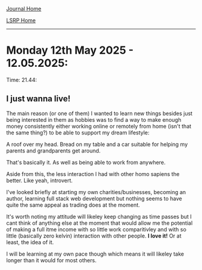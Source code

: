 [Journal Home](Index.html)

[LSRP Home](../index.html)

---

# Monday 12th May 2025 - 12.05.2025:

Time: 21.44:


## I just wanna live!

The main reason (or one of them) I wanted to learn new things besides just being interested in them as hobbies was to find a way to make enough money consistently either working online or remotely from home (isn't that the same thing?) to be able to support my dream lifestyle:

A roof over my head. Bread on my table and a car suitable for helping my parents and grandparents get around.

That's basically it. As well as being able to work from anywhere.

Aside from this, the less interaction I had with other homo sapiens the better. Like yeah, introvert.

I've looked briefly at starting my own charities/businesses, becoming an author, learning full stack web development but nothing seems to have quite the same appeal as trading does at the moment.

It's worth noting my attitude will likeley keep changing as time passes but I cant think of anything else at the moment that would allow me the potential of making a full itme income with so little work comparitivley and with so little (basically zero kelvin) interaction with other people. **I love it!** Or at least, the idea of it.

I will be learning at my own pace though which means it will likeley take longer than it would for most others.



